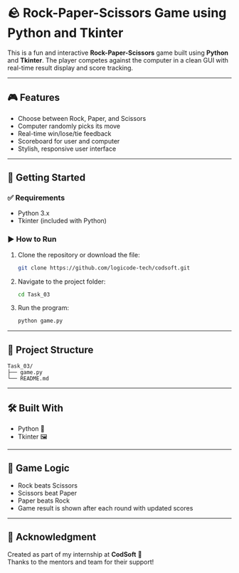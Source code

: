 
# 🪨 Rock-Paper-Scissors Game using Python and Tkinter

This is a fun and interactive **Rock-Paper-Scissors** game built using **Python** and **Tkinter**. The player competes against the computer in a clean GUI with real-time result display and score tracking.

---

## 🎮 Features

- Choose between Rock, Paper, and Scissors
- Computer randomly picks its move
- Real-time win/lose/tie feedback
- Scoreboard for user and computer
- Stylish, responsive user interface

---


## 🚀 Getting Started

### ✅ Requirements

- Python 3.x
- Tkinter (included with Python)

### ▶️ How to Run

1. Clone the repository or download the file:
   ```bash
   git clone https://github.com/logicode-tech/codsoft.git
   ```
2. Navigate to the project folder:
   ```bash
   cd Task_03
   ```
3. Run the program:
   ```bash
   python game.py
   ```

---

## 📂 Project Structure

```
Task_03/
├── game.py
└── README.md
```

---

## 🛠️ Built With

- Python 🐍
- Tkinter 🖼️

---

## 🧠 Game Logic

- Rock beats Scissors
- Scissors beat Paper
- Paper beats Rock
- Game result is shown after each round with updated scores

---

## 🙌 Acknowledgment

Created as part of my internship at **CodSoft** 💙  
Thanks to the mentors and team for their support!



